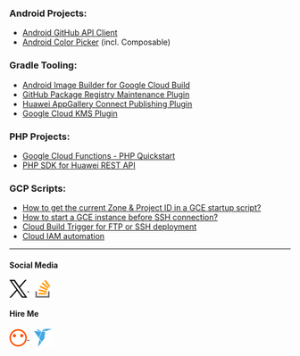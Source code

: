 ### Android Projects:
- [Android GitHub API Client](https://github.com/syslogic/androidx-github)
 - [Android Color Picker](https://github.com/syslogic/androidx-colorpicker) (incl. Composable)

### Gradle Tooling:
- [Android Image Builder for Google Cloud Build](https://github.com/syslogic/cloudbuild-android)
- [GitHub Package Registry Maintenance Plugin](https://github.com/syslogic/gpr-maintenance-gradle-plugin)
- [Huawei AppGallery Connect Publishing Plugin](https://github.com/syslogic/agconnect-publishing-gradle-plugin)
- [Google Cloud KMS Plugin](https://github.com/syslogic/google-cloud-kms-gradle-plugin)

### PHP Projects:
- [Google Cloud Functions - PHP Quickstart](https://github.com/syslogic/php-cloudfunctions-quickstart)
- [PHP SDK for Huawei REST API](https://github.com/syslogic/php-hms)


### GCP Scripts:
- [How to get the current Zone & Project ID in a GCE startup script?](https://stackoverflow.com/questions/62617340/how-to-get-the-current-zone-project-id-in-a-gce-startup-script)
- [How to start a GCE instance before SSH connection?](https://stackoverflow.com/a/72662488/549372)
- [Cloud Build Trigger for FTP or SSH deployment](https://stackoverflow.com/a/69021448/549372)
- [Cloud IAM automation](https://stackoverflow.com/a/72415040/549372)

 ---

<h4 align="left">Social Media</h4>
<a href="https://twitter.com/realtime604">
<img align="center" src="https://raw.githubusercontent.com/syslogic/syslogic/master/images/x.svg" alt="X" height="32" width="32"/>
</a>
&nbsp;
<a href="https://stackoverflow.com/users/549372?tab=profile">
<img align="center" src="https://raw.githubusercontent.com/syslogic/syslogic/master/images/so.svg" alt="Stack Overflow" height="32" width="32"/>
</a>

<h4 align="left">Hire Me</h4>
<a href="https://www.peopleperhour.com/freelancer/technology-programming/martin-zeitler-software-developer-devops-engineer-jywvvm">
<img align="center" src="https://raw.githubusercontent.com/syslogic/syslogic/master/images/pph.png" alt="People Per Hour" height="32" width="32"/>
</a>
&nbsp;
<a href="https://www.freelancer.com/u/syslogic">
<img align="center" src="https://raw.githubusercontent.com/syslogic/syslogic/master/images/fl.png" alt="Freelancer" height="32" width="32"/>
</a>
